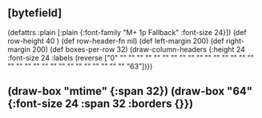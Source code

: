 ## [bytefield]

(defattrs :plain [:plain {:font-family "M+ 1p Fallback" :font-size 24}])
(def row-height 40 )
(def row-header-fn nil)
(def left-margin 200)
(def right-margin 200)
(def boxes-per-row 32)
(draw-column-headers {:height 24 :font-size 24 :labels (reverse ["0" "" "" "" "" "" "" "" "" "" "" "" "" "" "" "" "" "" "" "" "" "" "" "" "" "" "" "" "" "" "" "63"])})

(draw-box "mtime" {:span 32})
(draw-box "64" {:font-size 24 :span 32 :borders {}})
-----------------------------------------------------------------------------------------------------------------------
